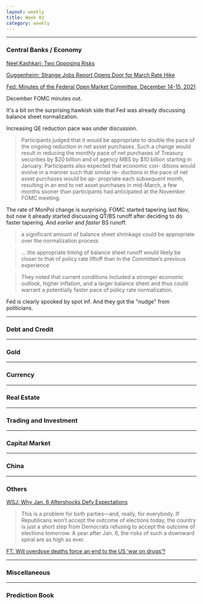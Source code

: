 ```yaml
---
layout: weekly
title: Week 02
category: weekly
---
```


---
### Central Banks / Economy

[Neel Kashkari: Two Opposing Risks](
https://medium.com/@neelkashkari/two-opposing-risks-1276eff73d37)

[Guggenheim: Strange Jobs Report Opens Door for March Rate Hike](
https://www.guggenheiminvestments.com/perspectives/macroeconomic-research/strange-jobs-report-opens-door-for-march-rate-hike)

[Fed: Minutes of the Federal Open Market Committee, December 14-15, 2021](
https://www.federalreserve.gov/newsevents/pressreleases/monetary20220105a.htm)

December FOMC minutes out.

It's a bit on the surprising hawkish side that Fed was already discussing
balance sheet normalization.

Increasing QE reduction pace was under discussion.

> Participants judged that it would be appropriate to double the pace of the
> ongoing reduction in net asset purchases. Such a change would result in
> reducing the monthly pace of net purchases of Treasury securities by $20
> billion and of agency MBS by $10 billion starting in January. Participants
> also expected that economic con- ditions would evolve in a manner such that
> similar re- ductions in the pace of net asset purchases would be ap-
> propriate each subsequent month, resulting in an end to net asset purchases
> in mid-March, a few months sooner than participants had anticipated at the
> November FOMC meeting.

The rate of MonPol change is surprising. FOMC started tapering last Nov, but now
it already started discussing QT/BS runoff after deciding to do faster tapering.
And *earlier* and *faster* BS runoff.

> a significant amount of balance sheet shrinkage could be appropriate over the normalization process

> ... the appropriate timing of balance sheet runoff would likely be closer to that of policy rate liftoff than in the Committee’s previous experience

> They noted that current conditions included a stronger economic outlook, higher inflation, and a larger balance sheet and thus could warrant a potentially faster pace of policy rate normalization.

Fed is clearly spooked by spot inf. And they got the "nudge" from politicians.


---
### Debt and Credit

---
### Gold

---
### Currency

---
### Real Estate

---
### Trading and Investment

---
### Capital Market

---
### China

---
### Others

[WSJ: Why Jan. 6 Aftershocks Defy Expectations](
https://www.wsj.com/articles/why-jan-6-aftershocks-defy-expectations-11641222500)


> This is a problem for both parties—and, really, for everybody. If Republicans
> won’t accept the outcome of elections today, the country is just a short step
> from Democrats refusing to accept the outcome of elections tomorrow. A year
> after Jan. 6, the risks of such a downward spiral are as high as ever.

[FT: Will overdose deaths force an end to the US ‘war on drugs’?](
https://www.ft.com/content/18ed424a-5689-42e1-bd84-436e37b2a4ea)

---
### Miscellaneous



---
### Prediction Book
